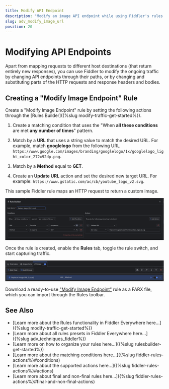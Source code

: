 ```yaml
---
title: Modify API Endpoint
description: "Modify an image API endpoint while using Fiddler's rules."
slug: adv_modify_image_url
position: 20
---
```


# Modifying API Endpoints

Apart from mapping requests to different host destinations (that return entirely new responses), you can use Fiddler to modify the ongoing traffic by changing API endpoints through their paths, or by changing and substituting parts of the HTTP requests and response headers and bodies.

## Creating a "Modify Image Endpoint" Rule

Create a "Modify Image Endpoint" rule by setting the following actions through the [Rules Builder]({%slug modify-traffic-get-started%}).

1. Create a matching condition that uses the "When **all these conditions** are met **any number of times**" pattern. 

1. Match by a **URL** that uses a string value to match the desired URL. For example, match **googlelogo** from the following URL `https://www.google.com/images/branding/googlelogo/1x/googlelogo_light_color_272x92dp.png`.

1. Match by a **Method** equal to **GET**.

1. Create an **Update URL** action and set the desired new target URL. For example:  `https://www.gstatic.com/ac/cb/youtube_logo_v2.svg`.

This sample Fiddler rule maps an HTTP request to return a custom image.

![Creating "Modify Image Endpoint" rule](../../images/advanced/adv-modify-image-endpoint-local.png)

Once the rule is created, enable the **Rules** tab, toggle the rule switch, and start capturing traffic.

![Activating the "Modify Image Endpoint" rule](../../images/advanced/adv-modify-image-endpoint-local-active.png)

Download a ready-to-use <a href="https://github.com/telerik/fiddler-everywhere/tree/master/rules/modify-image-endpoint-local" target="_blank">"Modify Image Endpoint"</a> rule as a FARX file, which you can import through the Rules toolbar.

## See Also

* [Learn more about the Rules functionality in FIddler Everywhere here...]({%slug modify-traffic-get-started%})
* [Learn more about all rules presets in Fiddler Everywhere here...]({%slug adv_techniques_fiddler%})
* [Learn more on how to organize your rules here...]({%slug rulesbuilder-get-started%})
* [Learn more about the matching conditions here...]({%slug fiddler-rules-actions%}#conditions)
* [Learn more about the supported actions here...]({%slug fiddler-rules-actions%}#actions)
* [Learn more about final and non-final rules here...]({%slug fiddler-rules-actions%}#final-and-non-final-actions)